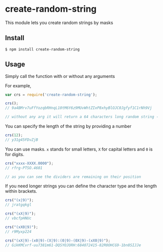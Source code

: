# create-random-string


This module lets you create random strings by masks

## Install
	
    $ npm install create-random-string

## Usage

Simply call the function with or without any arguments

For example,

```javascript
var crs = require('create-random-string');

crs();
// 9a4BMrv7uFfYozqbRHnqL10tM6Y6z9MUvWhtZIxP8xhyBlOJC0Jgfyf1C1rNh9Vj

// without any arg it will return a 64 characters long random string - containing [A-z0-9]
```

You can specify the length of the string by providing a number

```javascript
crs(12);
// y31g45FDvZjB
```

You can use masks. `x` stands for small letters, `X` for capital letters and `0` is for digits.

```javascript
crs("xxxx-XXXX.0000");
// rfrg-PTSO.4601

// as you can see the dividers are remaining on their position
```

If you need longer strings you can define the character type and the length within brackets.

```javascript
crs("(x|9)");
// jratgqkgl

crs("(xX|9)");
// vbcfpHNUc

crs("(xX0|9)");
// r9Myxp224

crs("(xX|9)-(x0|9)-(X|9):(0|9)-(0X|9)-(xX0|9)");
// GikKMCvrf-uu7381m61-DQSYOJORH:684072415-82R0OHCG9-1bn8SIJJe
```


